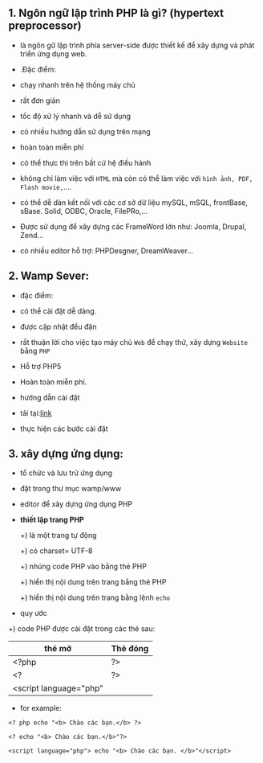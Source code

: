 
## 1. Ngôn ngữ lập trình PHP là gì? (hypertext preprocessor)

- là ngôn gữ lập trình phía server-side được thiết kế để xây dựng và phát triển ứng dụng web.

- .Đặc điểm:

+ chạy nhanh trên hệ thống máy chủ

+ rất đơn giản

+ tốc độ xử lý nhanh và dễ sử dụng

+ có nhiều hướng dẫn sử dụng trên mạng

+ hoàn toàn miễn phí

+ có thể thực thi trên bất cứ hệ điều hành

+ không chỉ làm việc với `HTML` mà còn có thể làm việc với ` hình ảnh, PDF, Flash movie, `....

+ có thể dễ dàn kết nối với các cơ sở dữ liệu mySQL, mSQL, frontBase, sBase. Solid, ODBC, Oracle, FilePRo,...

+ Được sử dụng để xây dựng các FrameWord lớn như: Joomla, Drupal, Zend...

+ có nhiều editor hỗ trợ: PHPDesgner, DreamWeaver...

## 2. Wamp Sever: 

- đặc điểm: 
+ có thể cài đặt dễ dàng.

+ được cập nhật đều đặn

+ rất thuận lời cho việc tạo máy chủ `Web` để chạy thử, xây dựng `Website` bằng `PHP` 

+ Hỗ trợ PHP5

+ Hoàn toàn miễn phí.

- hướng dẫn cài đặt

+ tải tại:[link](http://www.wampserver.com)

+ thực hiện các bước cài đặt

## 3. xây dựng ứng dụng: 

- tổ chức và lưu trử ứng dụng

+ đặt trong thư mục wamp/www

+ editor để xây dựng ứng dụng PHP

+ **thiết lập trang PHP**

  +) là một trang tự động

  +) có charset= UTF-8

  +) nhúng code PHP vào bằng thẻ PHP

  +) hiển thị nội dung trên trang bằng thẻ PHP

  +) hiển thị nội dung trên trang bằng lệnh `echo`

+ quy ước

+) code PHP được cài đặt trong các thẻ sau: 

| thẻ mở| Thẻ đóng|
|-------|---------|
|<?php|?>|
|<?|?>|
|<script language="php"|</script>|

- for example: 

```
<? php echo "<b> Chào các bạn.</b> ?>

<? echo "<b> Chào các bạn.</b>"?>

<script language="php"> echo "<b> Chào các bạn. </b>"</script>

